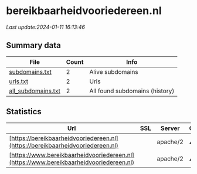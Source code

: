 # bereikbaarheidvooriedereen.nl
*Last update:2024-01-11 16:13:46*
## Summary data
| File       | Count | Info |
|------------|-------|------|
|[subdomains.txt](/data/bereikbaarheidvooriedereen/subdomains.txt)|2|Alive subdomains|
|[urls.txt](/data/bereikbaarheidvooriedereen/urls.txt)|2|Urls|
|[all_subdomains.txt](/data/bereikbaarheidvooriedereen/all_subdomains.txt)|2|All found subdomains (history)|
## Statistics
| Url | SSL | Server | Cookie | HSTS | CSP | XFO | XXP | RP | Tech |
|------------|-------|------|------|------|------|------|------|------|------|
|[https://bereikbaarheidvooriedereen.nl](https://bereikbaarheidvooriedereen.nl)| |apache/2|:warning: |:white_check_mark: | |:warning: |:white_check_mark: | |:white_check_mark: | |:white_check_mark: | |Apache HTTP Server:2...| |
|[https://www.bereikbaarheidvooriedereen.nl](https://www.bereikbaarheidvooriedereen.nl)| |apache/2|:warning: |:white_check_mark: | |:warning: |:white_check_mark: | |:white_check_mark: | |:white_check_mark: | |Apache HTTP Server:2...| |
